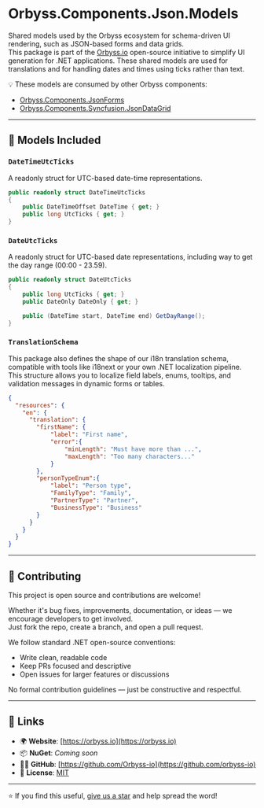 ﻿# Orbyss.Components.Json.Models

Shared models used by the Orbyss ecosystem for schema-driven UI rendering, such as JSON-based forms and data grids.  
This package is part of the [Orbyss.io](https://orbyss.io) open-source initiative to simplify UI generation for .NET applications. 
These shared models are used for translations and for handling dates and times using ticks rather than text.

💡 These models are consumed by other Orbyss components: 
  - [Orbyss.Components.JsonForms](https://github.com/orbyss-io/Orbyss.Components.JsonForms) 
  - [Orbyss.Components.Syncfusion.JsonDataGrid](https://github.com/orbyss-io/Orbyss.Components.Syncfusion.JsonDataGrid)

---

## 🧩 Models Included

### `DateTimeUtcTicks`

A readonly struct for UTC-based date-time representations.

```csharp
public readonly struct DateTimeUtcTicks
{
    public DateTimeOffset DateTime { get; }
    public long UtcTicks { get; }
}
```

### `DateUtcTicks`

A readonly struct for UTC-based date representations, including way to get the day range (00:00 - 23.59).

```csharp
public readonly struct DateUtcTicks
{
    public long UtcTicks { get; }
    public DateOnly DateOnly { get; }

    public (DateTime start, DateTime end) GetDayRange();
}
```


### `TranslationSchema`

This package also defines the shape of our i18n translation schema, compatible with tools like i18next or your own .NET localization pipeline.
This structure allows you to localize field labels, enums, tooltips, and validation messages in dynamic forms or tables.

```json
{
  "resources": {
    "en": {
      "translation": {
        "firstName": {
            "label": "First name",
            "error":{
                "minLength": "Must have more than ...",
                "maxLength": "Too many characters..."
            }
        },
        "personTypeEnum":{
            "label": "Person type",
            "FamilyType": "Family",
            "PartnerType": "Partner",
            "BusinessType": "Business"
        }
      }
    }
  }
}
```

---

## 🤝 Contributing

This project is open source and contributions are welcome!

Whether it's bug fixes, improvements, documentation, or ideas — we encourage developers to get involved.  
Just fork the repo, create a branch, and open a pull request.

We follow standard .NET open-source conventions:
- Write clean, readable code
- Keep PRs focused and descriptive
- Open issues for larger features or discussions

No formal contribution guidelines — just be constructive and respectful.

---

## 🔗 Links

- 🌍 **Website**: [https://orbyss.io](https://orbyss.io)
- 📦 **NuGet**: *Coming soon*
- 🧑‍💻 **GitHub**: [https://github.com/Orbyss-io](https://github.com/orbyss-io)
- 📝 **License**: [MIT](./LICENSE)


---

⭐️ If you find this useful, [give us a star](https://github.com/orbyss-io/Orbyss.Components.Json.Models/stargazers) and help spread the word!